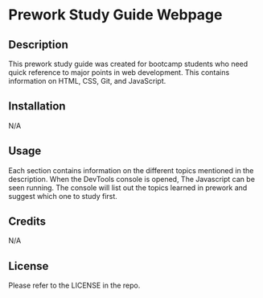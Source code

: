 # Prework Study Guide Webpage

## Description

This prework study guide was created for bootcamp students who need quick reference to major points in web development. This contains information on HTML, CSS, Git, and JavaScript.

## Installation

N/A

## Usage

Each section contains information on the different topics mentioned in the description. When the DevTools console is opened, The Javascript can be seen running. The console will list out the topics learned in prework and suggest which one to study first.



## Credits

N/A

## License

Please refer to the LICENSE in the repo.
